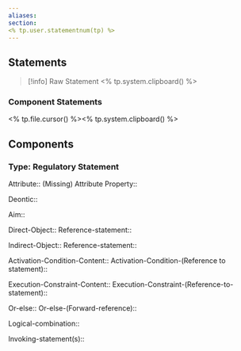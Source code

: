 ```yaml
---
aliases: 
section: 
<% tp.user.statementnum(tp) %>
---
```

## Statements 
> [!info] Raw Statement
> <% tp.system.clipboard() %> 
> 

### Component Statements
<% tp.file.cursor() %><% tp.system.clipboard() %> 
## Components
### Type: Regulatory Statement
Attribute:: (Missing)
	Attribute Property::

Deontic::

Aim::

Direct-Object::
	Reference-statement::

Indirect-Object::
	Reference-statement::

Activation-Condition-Content::
	Activation-Condition-(Reference to statement)::

Execution-Constraint-Content::
	Execution-Constraint-(Reference-to-statement)::

Or-else::
	Or-else-(Forward-reference)::

Logical-combination::

Invoking-statement(s)::